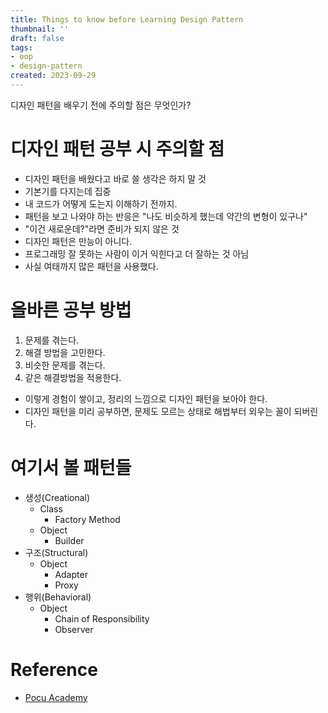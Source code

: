 ```yaml
---
title: Things to know before Learning Design Pattern
thumbnail: ''
draft: false
tags:
- oop
- design-pattern
created: 2023-09-29
---
```


디자인 패턴을 배우기 전에 주의할 점은 무엇인가? 

# 디자인 패턴 공부 시 주의할 점

* 디자인 패턴을 배웠다고 바로 쓸 생각은 하지 말 것
* 기본기를 다지는데 집중
* 내 코드가 어떻게 도는지 이해하기 전까지.
* 패턴을 보고 나와야 하는 반응은 "나도 비슷하게 했는데 약간의 변형이 있구나"
* "이건 새로운데?"라면 준비가 되지 않은 것
* 디자인 패턴은 만능이 아니다.
* 프로그래밍 잘 못하는 사람이 이거 익힌다고 더 잘하는 것 아님
* 사실 여태까지 많은 패턴을 사용했다.

# 올바른 공부 방법

1. 문제를 겪는다.
1. 해결 방법을 고민한다.
1. 비슷한 문제를 겪는다.
1. 같은 해결방법을 적용한다.

* 이렇게 경험이 쌓이고, 정리의 느낌으로 디자인 패턴을 보아야 한다.
* 디자인 패턴을 미리 공부하면, 문제도 모르는 상태로 해법부터 외우는 꼴이 되버린다.

# 여기서 볼 패턴들

* 생성(Creational)
  * Class
    * Factory Method
  * Object
    * Builder
* 구조(Structural)
  * Object
    * Adapter
    * Proxy
* 행위(Behavioral)
  * Object
    * Chain of Responsibility
    * Observer

# Reference

* [Pocu Academy](https://pocu.academy/ko)
